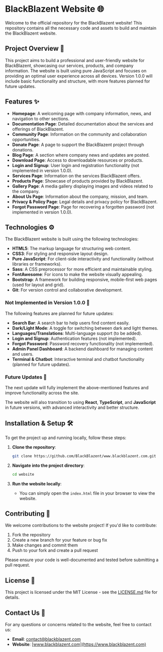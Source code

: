 # BlackBlazent Website 🌐

Welcome to the official repository for the BlackBlazent website! This repository contains all the necessary code and assets to build and maintain the BlackBlazent website.

## Project Overview 🚀

This project aims to build a professional and user-friendly website for BlackBlazent, showcasing our services, products, and company information. The website is built using pure JavaScript and focuses on providing an optimal user experience across all devices. Version 1.0.0 will include basic functionality and structure, with more features planned for future updates.

## Features ✨

- **Homepage**: A welcoming page with company information, news, and navigation to other sections.
- **Documentation Page**: Detailed documentation about the services and offerings of BlackBlazent.
- **Community Page**: Information on the community and collaboration opportunities.
- **Donate Page**: A page to support the BlackBlazent project through donations.
- **Blog Page**: A section where company news and updates are posted.
- **Download Page**: Access to downloadable resources or products.
- **Login and Signup**: User login and registration functionality (not implemented in version 1.0.0).
- **Services Page**: Information on the services BlackBlazent offers.
- **Products Page**: Showcase of products provided by BlackBlazent.
- **Gallery Page**: A media gallery displaying images and videos related to the company.
- **About Us Page**: Information about the company, mission, and team.
- **Privacy & Policy Page**: Legal details and privacy policy for BlackBlazent.
- **Forgot Password Page**: Page for recovering a forgotten password (not implemented in version 1.0.0).

## Technologies ⚙️

The BlackBlazent website is built using the following technologies:

- **HTML5**: The markup language for structuring web content.
- **CSS3**: For styling and responsive layout design.
- **Pure JavaScript**: For client-side interactivity and functionality (without libraries or frameworks).
- **Sass**: A CSS preprocessor for more efficient and maintainable styling.
- **FontAwesome**: For icons to make the website visually appealing.
- **Bootstrap**: A framework for building responsive, mobile-first web pages (used for layout and grid).
- **Git**: For version control and collaborative development.

### Not Implemented in Version 1.0.0 🚧

The following features are planned for future updates:

- **Search Bar**: A search bar to help users find content easily.
- **Dark/Light Mode**: A toggle for switching between dark and light themes.
- **Languages/Translations**: Multi-language support (to be added).
- **Login and Signup**: Authentication features (not implemented).
- **Forgot Password**: Password recovery functionality (not implemented).
- **Admin Panel Dashboard**: A backend dashboard for managing content and users.
- **Terminal & Chatbot**: Interactive terminal and chatbot functionality (planned for future updates).

### Future Updates 🔄

The next update will fully implement the above-mentioned features and improve functionality across the site.

The website will also transition to using **React**, **TypeScript**, and **JavaScript** in future versions, with advanced interactivity and better structure.

## Installation & Setup 🛠️

To get the project up and running locally, follow these steps:

1. **Clone the repository**:
   ```bash
   git clone https://github.com/BlackBlazent/www.blackblazent.com.git
   ```

2. **Navigate into the project directory**:
   ```bash
   cd website
   ```

3. **Run the website locally**:
   - You can simply open the `index.html` file in your browser to view the website.

## Contributing 🤝

We welcome contributions to the website project! If you'd like to contribute:

1. Fork the repository
2. Create a new branch for your feature or bug fix
3. Make changes and commit them
4. Push to your fork and create a pull request

Please ensure your code is well-documented and tested before submitting a pull request.

## License 📄

This project is licensed under the MIT License - see the [LICENSE.md](LICENSE.md) file for details.

## Contact Us 📧

For any questions or concerns related to the website, feel free to contact us:

- **Email**: contact@blackblazent.com
- **Website**: [www.blackblazent.com](https://www.blackblazent.com)
